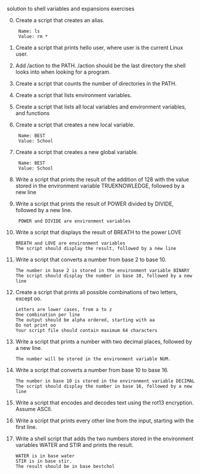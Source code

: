 solution to shell variables and expansions exercises

0. Create a script that creates an alias.

        Name: ls
        Value: rm *

1. Create a script that prints hello user, where user is the current Linux user.

2. Add /action to the PATH. /action should be the last directory the shell looks into when looking for a program.

3. Create a script that counts the number of directories in the PATH.

4. Create a script that lists environment variables.

5. Create a script that lists all local variables and environment variables, and functions

6. Create a script that creates a new local variable.

        Name: BEST
        Value: School

7. Create a script that creates a new global variable.

        Name: BEST
        Value: School

8. Write a script that prints the result of the addition of 128 with the value stored in the environment variable TRUEKNOWLEDGE, followed by a new line

9. Write a script that prints the result of POWER divided by DIVIDE, followed by a new line.

        POWER and DIVIDE are environment variables

10. Write a script that displays the result of BREATH to the power LOVE

        BREATH and LOVE are environment variables
        The script should display the result, followed by a new line

11. Write a script that converts a number from base 2 to base 10.

        The number in base 2 is stored in the environment variable BINARY
        The script should display the number in base 10, followed by a new line

12. Create a script that prints all possible combinations of two letters, except oo.

        Letters are lower cases, from a to z
        One combination per line
        The output should be alpha ordered, starting with aa
        Do not print oo
        Your script file should contain maximum 64 characters

13. Write a script that prints a number with two decimal places, followed by a new line.

        The number will be stored in the environment variable NUM.

14. Write a script that converts a number from base 10 to base 16.

        The number in base 10 is stored in the environment variable DECIMAL
        The script should display the number in base 16, followed by a new line

15. Write a script that encodes and decodes text using the rot13 encryption. Assume ASCII.

16. Write a script that prints every other line from the input, starting with the first line.

17. Write a shell script that adds the two numbers stored in the environment variables WATER and STIR and prints the result.

        WATER is in base water
        STIR is in base stir.
        The result should be in base bestchol
